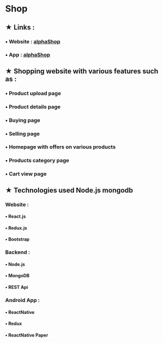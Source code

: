 # Shop
## ★  Links :
### • Website : [alphaShop](https://alphashop-1f940.web.app/)
### • App : [alphaShop](https://github.com/Team-AlphaBits/Shop/raw/master/app/Shop/assets/app-release.apk)
## ★  Shopping website with various features such as : 
###  • Product upload page
###  • Product details page
###  • Buying page
###  • Selling page
###  • Homepage with offers on various products
###  • Products category page
###  • Cart view page

## ★  Technologies used Node.js mongodb
### Website : 
#### • React.js
#### • Redux.js
#### • Bootstrap

### Backend : 
#### • Node.js
#### • MongoDB
#### • REST Api

### Android App : 
#### • ReactNative
#### • Redux
#### • ReactNative Paper
